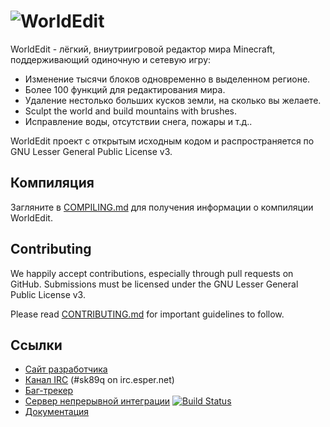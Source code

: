 ![WorldEdit](http://static.sk89q.com/readme/worldedit.png)
=========

WorldEdit - лёгкий, вниутриигровой редактор мира Minecraft, поддерживающий одиночную и сетевую игру:

* Изменение тысячи блоков одновременно в выделенном регионе.
* Более 100 функций для редактирования мира.
* Удаление нестолько больших кусков земли, на сколько вы желаете.
* Sculpt the world and build mountains with brushes.
* Исправление воды, отсутствии снега, пожары и т.д..

WorldEdit проект с открытым исходным кодом и распространяется по GNU Lesser General Public
License v3.

Компиляция
---------

Загляните в  [COMPILING.md](COMPILING.md) для получения информации о компиляции WorldEdit.

Contributing
------------

We happily accept contributions, especially through pull requests on GitHub.
Submissions must be licensed under the GNU Lesser General Public License v3.

Please read [CONTRIBUTING.md](CONTRIBUTING.md) for important guidelines to follow.

Ссылки
-----

* [Сайт разработчика](http://www.enginehub.org/)
* [Канал IRC](http://skq.me/irc/irc.esper.net/sk89q/) (#sk89q on irc.esper.net)
* [Баг-трекер](http://youtrack.sk89q.com/issues/WORLDEDIT)
* [Сервер непрерывной интеграции](http://builds.enginehub.org) [![Build Status](https://travis-ci.org/sk89q/WorldEdit.svg?branch=master)](https://travis-ci.org/sk89q/WorldEdit)
* [Документация](http://wiki.sk89q.com/wiki/WorldEdit)
